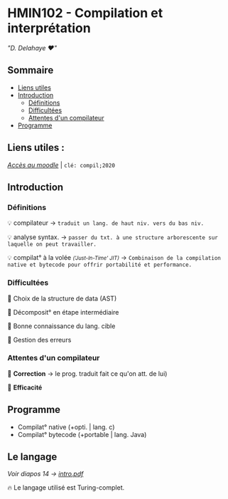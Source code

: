 # HMIN102 - Compilation et interprétation
*"D. Delahaye :heart:"*

## Sommaire
* [Liens utiles](#liens-utiles)
* [Introduction](#introduction)
    * [Définitions](#définitions)
    * [Difficultées](#difficultées)
    * [Attentes d'un compilateur](#attentes-dun-compilateur)
* [Programme](#programme)

## Liens utiles :
[*Accès au moodle*](https://moodle.umontpellier.fr/course/view.php?id=5906 "Accèder au moodle") | `clé: compil;2020`

## Introduction
### Définitions
:bulb: compilateur &rarr; `traduit un lang. de haut niv. vers du bas niv.`

:bulb: analyse syntax. &rarr; `passer du txt. à une structure arborescente sur laquelle on peut travailler.`

:bulb: compilat° à la volée <small>*('Just-In-Time' JIT)*</small>
&rarr; `Combinaison de la compilation native et bytecode pour offrir portabilité et performance.`

### Difficultées
:children_crossing: Choix de la structure de data (AST)

:children_crossing: Décomposit° en étape intermédiaire

:children_crossing: Bonne connaissance du lang. cible

:children_crossing: Gestion des erreurs

### Attentes d'un compilateur
:triangular_flag_on_post: **Correction** &rarr; le prog. traduit fait ce qu'on att. de lui)

:triangular_flag_on_post: **Efficacité**

## Programme
* Compilat° native (+opti. | lang. c)
* Compilat° bytecode (+portable | lang. Java)

## Le langage
*Voir diapos 14 &rarr; <a href="https://github.com/DocAmaroo/M1Aigle/blob/master/HMIN104/cours/intro.pdf" target="_blank" title="cours d'introduction HMIN104"> intro.pdf </a>*

:fire: Le langage utilisé est Turing-complet.


